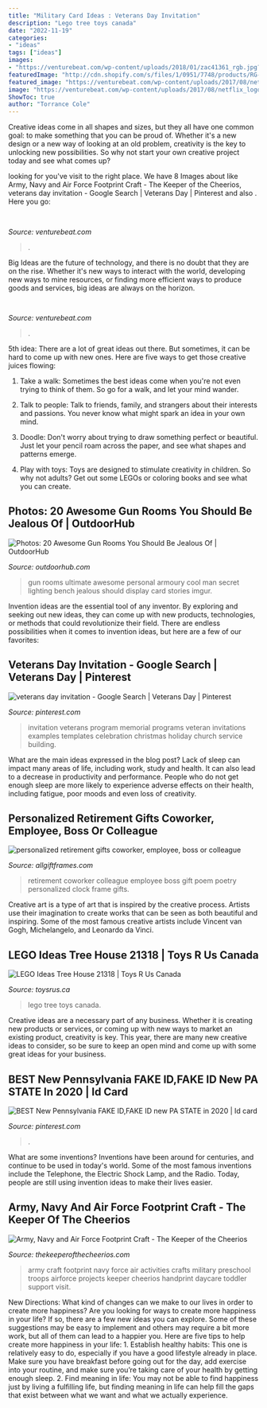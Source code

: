```yaml
---
title: "Military Card Ideas : Veterans Day Invitation"
description: "Lego tree toys canada"
date: "2022-11-19"
categories:
- "ideas"
tags: ["ideas"]
images:
- "https://venturebeat.com/wp-content/uploads/2018/01/zac41361_rgb.jpg?w=800"
featuredImage: "http://cdn.shopify.com/s/files/1/0951/7748/products/RG-PGC-Instructions_06a66e76-e734-4e8f-886a-1821436f25e5_grande.jpg?v=1463807525"
featured_image: "https://venturebeat.com/wp-content/uploads/2017/08/netflix_logo.png?w=800"
image: "https://venturebeat.com/wp-content/uploads/2017/08/netflix_logo.png?w=800"
ShowToc: true
author: "Torrance Cole"
---
```



Creative ideas come in all shapes and sizes, but they all have one common goal: to make something that you can be proud of. Whether it's a new design or a new way of looking at an old problem, creativity is the key to unlocking new possibilities. So why not start your own creative project today and see what comes up?

	

		
looking for  you've visit to the right place. We have 8 Images about  like Army, Navy and Air Force Footprint Craft - The Keeper of the Cheerios, veterans day invitation - Google Search | Veterans Day | Pinterest and also . Here you go:
		
    
## 

<img loading=lazy src="https://venturebeat.com/wp-content/uploads/2018/01/zac41361_rgb.jpg?w=800" onerror="this.onerror=null;this.src='https://tse1.mm.bing.net/th?id=OIP.J2ZubWp3pAFTO0RZTCCAuQHaE7&amp;pid=15.1';" alt="">

_Source: venturebeat.com_

>. 

	

Big Ideas are the future of technology, and there is no doubt that they are on the rise. Whether it's new ways to interact with the world, developing new ways to mine resources, or finding more efficient ways to produce goods and services, big ideas are always on the horizon. 

    
## 

<img loading=lazy src="https://venturebeat.com/wp-content/uploads/2017/08/netflix_logo.png?w=800" onerror="this.onerror=null;this.src='https://tse3.mm.bing.net/th?id=OIP.dzrdIPuyiZl9ttMEJQt71AHaDt&amp;pid=15.1';" alt="">

_Source: venturebeat.com_

>. 

	

5th idea:
There are a lot of great ideas out there. But sometimes, it can be hard to come up with new ones. Here are five ways to get those creative juices flowing:
1. Take a walk: Sometimes the best ideas come when you're not even trying to think of them. So go for a walk, and let your mind wander.

2. Talk to people: Talk to friends, family, and strangers about their interests and passions. You never know what might spark an idea in your own mind.

3. Doodle: Don't worry about trying to draw something perfect or beautiful. Just let your pencil roam across the paper, and see what shapes and patterns emerge.

4. Play with toys: Toys are designed to stimulate creativity in children. So why not adults? Get out some LEGOs or coloring books and see what you can create.

    
## Photos: 20 Awesome Gun Rooms You Should Be Jealous Of | OutdoorHub

<img loading=lazy src="http://i.imgur.com/qNdwF.jpg" onerror="this.onerror=null;this.src='https://tse2.mm.bing.net/th?id=OIP.htC_b5yzd9B-7ZN8VXE8fQHaFj&amp;pid=15.1';" alt="Photos: 20 Awesome Gun Rooms You Should Be Jealous Of | OutdoorHub">

_Source: outdoorhub.com_

>gun rooms ultimate awesome personal armoury cool man secret lighting bench jealous should display card stories imgur. 

	

Invention ideas are the essential tool of any inventor. By exploring and seeking out new ideas, they can come up with new products, technologies, or methods that could revolutionize their field. There are endless possibilities when it comes to invention ideas, but here are a few of our favorites:

    
## Veterans Day Invitation - Google Search | Veterans Day | Pinterest

<img loading=lazy src="https://s-media-cache-ak0.pinimg.com/736x/cc/80/62/cc8062e164bedb0e0e8158d1c641565a.jpg" onerror="this.onerror=null;this.src='https://tse4.mm.bing.net/th?id=OIP.WL3FyAorEljHfiO8BQXHhgHaLH&amp;pid=15.1';" alt="veterans day invitation - Google Search | Veterans Day | Pinterest">

_Source: pinterest.com_

>invitation veterans program memorial programs veteran invitations examples templates celebration christmas holiday church service building. 

	

What are the main ideas expressed in the blog post?
Lack of sleep can impact many areas of life, including work, study and health. It can also lead to a decrease in productivity and performance. People who do not get enough sleep are more likely to experience adverse effects on their health, including fatigue, poor moods and even loss of creativity.

    
## Personalized Retirement Gifts Coworker, Employee, Boss Or Colleague

<img loading=lazy src="http://cdn.shopify.com/s/files/1/0951/7748/products/RG-PGC-Instructions_06a66e76-e734-4e8f-886a-1821436f25e5_grande.jpg?v=1463807525" onerror="this.onerror=null;this.src='https://tse3.mm.bing.net/th?id=OIP.pixm-BAI_Vceh1J8SKA7OgHaFy&amp;pid=15.1';" alt="personalized retirement gifts coworker, employee, boss or colleague">

_Source: allgiftframes.com_

>retirement coworker colleague employee boss gift poem poetry personalized clock frame gifts. 

	

Creative art is a type of art that is inspired by the creative process. Artists use their imagination to create works that can be seen as both beautiful and inspiring. Some of the most famous creative artists include Vincent van Gogh, Michelangelo, and Leonardo da Vinci.

    
## LEGO Ideas Tree House 21318 | Toys R Us Canada

<img loading=lazy src="https://www.toysrus.ca/on/demandware.static/-/Sites-toys-master-catalog/default/dwaf98e4ce/images/44871808_1.jpg" onerror="this.onerror=null;this.src='https://tse3.mm.bing.net/th?id=OIP.dmb174RkYz7PkGI9LPn03gHaGE&amp;pid=15.1';" alt="LEGO Ideas Tree House 21318 | Toys R Us Canada">

_Source: toysrus.ca_

>lego tree toys canada. 

	

Creative ideas are a necessary part of any business. Whether it is creating new products or services, or coming up with new ways to market an existing product, creativity is key. This year, there are many new creative ideas to consider, so be sure to keep an open mind and come up with some great ideas for your business.

    
## BEST New Pennsylvania FAKE ID,FAKE ID New PA STATE In 2020 | Id Card

<img loading=lazy src="https://i.pinimg.com/736x/a9/ec/2c/a9ec2c2c70ae0de42399c061cb89a1de.jpg" onerror="this.onerror=null;this.src='https://tse1.mm.bing.net/th?id=OIP.LiLZSpwDicp0qFshyLrI3QHaFj&amp;pid=15.1';" alt="BEST New Pennsylvania FAKE ID,FAKE ID new PA STATE in 2020 | Id card">

_Source: pinterest.com_

>. 

	

What are some inventions?
Inventions have been around for centuries, and continue to be used in today's world. Some of the most famous inventions include the Telephone, the Electric Shock Lamp, and the Radio. Today, people are still using invention ideas to make their lives easier.

    
## Army, Navy And Air Force Footprint Craft - The Keeper Of The Cheerios

<img loading=lazy src="http://www.thekeeperofthecheerios.com/wp-content/uploads/2015/07/ARMY2BNAVY2BAIRFORCE2BFOOTPRINT2BCRAFT.jpg" onerror="this.onerror=null;this.src='https://tse2.mm.bing.net/th?id=OIP.zOKEIaQq4gnnk8y1H6oK7gAAAA&amp;pid=15.1';" alt="Army, Navy and Air Force Footprint Craft - The Keeper of the Cheerios">

_Source: thekeeperofthecheerios.com_

>army craft footprint navy force air activities crafts military preschool troops airforce projects keeper cheerios handprint daycare toddler support visit. 

	

New Directions: What kind of changes can we make to our lives in order to create more happiness?
Are you looking for ways to create more happiness in your life? If so, there are a few new ideas you can explore. Some of these suggestions may be easy to implement and others may require a bit more work, but all of them can lead to a happier you. Here are five tips to help create more happiness in your life: 1. Establish healthy habits: This one is relatively easy to do, especially if you have a good lifestyle already in place. Make sure you have breakfast before going out for the day, add exercise into your routine, and make sure you’re taking care of your health by getting enough sleep. 2. Find meaning in life: You may not be able to find happiness just by living a fulfilling life, but finding meaning in life can help fill the gaps that exist between what we want and what we actually experience.


